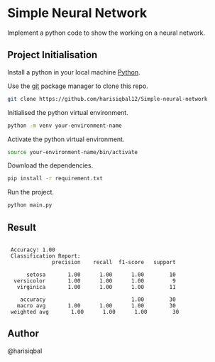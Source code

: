 # Simple Neural Network

 Implement a python code to show the working on a neural network.

## Project Initialisation

Install a python in your local machine [Python](https://www.python.org/downloads/).

Use the [git](https://git-scm.com/downloads) package manager to clone this repo.

```bash
git clone https://github.com/harisiqbal12/Simple-neural-network
```

Initialised the python virtual environment.

```bash
python -m venv your-environment-name
```

Activate the python virtual environment.

```bash
source your-environment-name/bin/activate
```

Download the dependencies.

```bash
pip install -r requirement.txt
```

Run the project.

```bash
python main.py
```



## Result

```text

 Accuracy: 1.00
 Classification Report:
              precision    recall  f1-score   support

      setosa       1.00      1.00      1.00        10
  versicolor       1.00      1.00      1.00         9
   virginica       1.00      1.00      1.00        11

    accuracy                           1.00        30
   macro avg       1.00      1.00      1.00        30
 weighted avg       1.00      1.00      1.00        30

```

## Author

@harisiqbal
